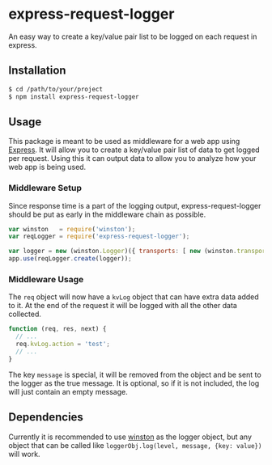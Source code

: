 # express-request-logger

An easy way to create a key/value pair list to be logged on each request in express.

## Installation

```` bash
$ cd /path/to/your/project
$ npm install express-request-logger
````

## Usage

This package is meant to be used as middleware for a web app using [Express](http://expressjs.com/). It will allow you to create a key/value pair list of data to get logged per request. Using this it can output data to allow you to analyze how your web app is being used.

### Middleware Setup

Since response time is a part of the logging output, express-request-logger should be put as early in the middleware chain as possible.

```` javascript
var winston   = require('winston');
var reqLogger = require('express-request-logger');

var logger = new (winston.Logger)({ transports: [ new (winston.transports.Console)() ] });
app.use(reqLogger.create(logger));
````

### Middleware Usage

The `req` object will now have a `kvLog` object that can have extra data added to it. At the end of the request it will be logged with all the other data collected.

```` javascript
function (req, res, next) {
  // ...
  req.kvLog.action = 'test';
  // ...
}
````

The key ```message``` is special, it will be removed from the object and be sent to the logger as the true message. It is optional, so if it is not included, the log will just contain an empty message.

## Dependencies

Currently it is recommended to use [winston](https://github.com/flatiron/winston) as the logger object, but any object that can be called like `loggerObj.log(level, message, {key: value})` will work.

